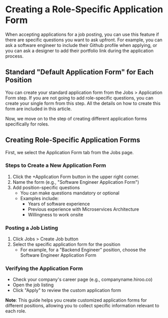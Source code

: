 # Creating a Role-Specific Application Form

When accepting applications for a job posting, you can use this feature if there are specific questions you want to ask upfront. For example, you can ask a software engineer to include their Github profile when applying, or you can ask a designer to add their portfolio link during the application process.

## Standard "Default Application Form" for Each Position

You can create your standard application form from the Jobs > Application Form step. If you are not going to add role-specific questions, you can create your single form from this step. All the details on how to create this form are included in this article.

Now, we move on to the step of creating different application forms specifically for roles.

## Creating Role-Specific Application Forms

First, we select the Application Form tab from the Jobs page.

### Steps to Create a New Application Form

1. Click the +Application Form button in the upper right corner.
2. Name the form (e.g., "Software Engineer Application Form")
3. Add position-specific questions
   - You can make questions mandatory or optional
   - Examples include:
     - Years of software experience
     - Previous experience with Microservices Architecture
     - Willingness to work onsite

### Posting a Job Listing

1. Click Jobs > Create Job button
2. Select the specific application form for the position
   - For example, for a "Backend Engineer" position, choose the Software Engineer Application Form

### Verifying the Application Form

- Check your company's career page (e.g., companyname.hiroo.co)
- Open the job listing
- Click "Apply" to review the custom application form



**Note**: This guide helps you create customized application forms for different positions, allowing you to collect specific information relevant to each role.